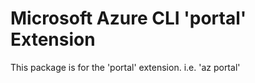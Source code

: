 Microsoft Azure CLI 'portal' Extension
==========================================

This package is for the 'portal' extension.
i.e. 'az portal'
